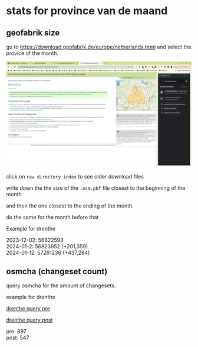 # stats for province van de maand

## geofabrik size

go to  <https://download.geofabrik.de/europe/netherlands.html> and select the provice of the month.

![Alt text](image.png)

click on `raw directory index` to see older download files

write down the the size of the `.osm.pbf` file closest to the beginning of the month.

and then the one closest to the ending of the month.

do the same for the month before that

Example for drenthe

2023-12-02: 56622593  
2024-01-2: 56823952 (+201,359)  
2024-01-12: 57261236 (+437,284)

## osmcha (changeset count)

query osmcha for the amount of changesets.

example for drenthe

[drenthe query pre](https://osmcha.org/filters?filters=%7B%22geometry%22%3A%5B%7B%22label%22%3A%7B%22type%22%3A%22Polygon%22%2C%22coordinates%22%3A%5B%5B%5B6.11982%2C52.854215%5D%2C%5B6.383902%2C52.612196%5D%2C%5B7.041733%2C52.63271%5D%2C%5B7.09274%2C52.838196%5D%2C%5B6.485458%2C53.203829%5D%2C%5B6.305274%2C53.08119%5D%2C%5B6.393436%2C52.932843%5D%2C%5B6.11982%2C52.854215%5D%5D%5D%7D%2C%22value%22%3A%7B%22type%22%3A%22Polygon%22%2C%22coordinates%22%3A%5B%5B%5B6.11982%2C52.854215%5D%2C%5B6.383902%2C52.612196%5D%2C%5B7.041733%2C52.63271%5D%2C%5B7.09274%2C52.838196%5D%2C%5B6.485458%2C53.203829%5D%2C%5B6.305274%2C53.08119%5D%2C%5B6.393436%2C52.932843%5D%2C%5B6.11982%2C52.854215%5D%5D%5D%7D%7D%5D%2C%22date__gte%22%3A%5B%7B%22label%22%3A%222023-12-01%22%2C%22value%22%3A%222023-12-01%22%7D%5D%2C%22date__lte%22%3A%5B%7B%22label%22%3A%222023-12-31%22%2C%22value%22%3A%222023-12-31%22%7D%5D%7D)

[drenthe query post](https://osmcha.org/changesets/146130898?filters=%7B%22geometry%22%3A%5B%7B%22label%22%3A%7B%22type%22%3A%22Polygon%22%2C%22coordinates%22%3A%5B%5B%5B6.11982%2C52.854215%5D%2C%5B6.383902%2C52.612196%5D%2C%5B7.041733%2C52.63271%5D%2C%5B7.09274%2C52.838196%5D%2C%5B6.485458%2C53.203829%5D%2C%5B6.305274%2C53.08119%5D%2C%5B6.393436%2C52.932843%5D%2C%5B6.11982%2C52.854215%5D%5D%5D%7D%2C%22value%22%3A%7B%22type%22%3A%22Polygon%22%2C%22coordinates%22%3A%5B%5B%5B6.11982%2C52.854215%5D%2C%5B6.383902%2C52.612196%5D%2C%5B7.041733%2C52.63271%5D%2C%5B7.09274%2C52.838196%5D%2C%5B6.485458%2C53.203829%5D%2C%5B6.305274%2C53.08119%5D%2C%5B6.393436%2C52.932843%5D%2C%5B6.11982%2C52.854215%5D%5D%5D%7D%7D%5D%2C%22date__gte%22%3A%5B%7B%22label%22%3A%222023-12-31%22%2C%22value%22%3A%222023-12-31%22%7D%5D%2C%22date__lte%22%3A%5B%7B%22label%22%3A%222024-01-12%22%2C%22value%22%3A%222024-01-12%22%7D%5D%7D)

pre: 897  
post: 547

